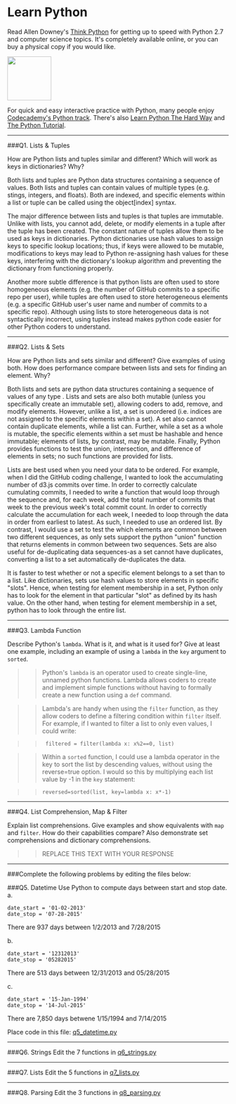 # Learn Python

Read Allen Downey's [Think Python](http://www.greenteapress.com/thinkpython/) for getting up to speed with Python 2.7 and computer science topics. It's completely available online, or you can buy a physical copy if you would like.

<a href="http://www.greenteapress.com/thinkpython/"><img src="img/think_python.png" style="width: 100px;" target="_blank"></a>

For quick and easy interactive practice with Python, many people enjoy [Codecademy's Python track](http://www.codecademy.com/en/tracks/python). There's also [Learn Python The Hard Way](http://learnpythonthehardway.org/book/) and [The Python Tutorial](https://docs.python.org/2/tutorial/).

---

###Q1. Lists &amp; Tuples

How are Python lists and tuples similar and different? Which will work as keys in dictionaries? Why?

Both lists and tuples are Python data structures containing a sequence of values. Both lists and tuples can contain values of multiple types (e.g. stings, integers, and floats). Both are indexed, and specific elements within a list or tuple can be called using the object[index] syntax.

The major difference between lists and tuples is that tuples are immutable. Unlike with lists, you cannot add, delete, or modify elements in a tuple after the tuple has been created. The constant nature of tuples allow them to be used as keys in dictionaries. Python dictionaries use hash values to assign keys to specific lookup locations; thus, if keys were allowed to be mutable, modifications to keys may lead to Python re-assigning hash values for these keys, interfering with the dictionary's lookup algorithm and preventing the dictionary from functioning properly.

Another more subtle difference is that python lists are often used to store homogeneous elements (e.g. the number of GitHub commits to a specific repo per user), while tuples are often used to store heterogeneous elements (e.g. a specific GitHub user's user name and number of commits to a specific repo). Although using lists to store heterogeneous data is not syntactically incorrect, using tuples instead makes python code easier for other Python coders to understand.

---

###Q2. Lists &amp; Sets

How are Python lists and sets similar and different? Give examples of using both. How does performance compare between lists and sets for finding an element. Why?

Both lists and sets are python data structures containing a sequence of values of any type . Lists and sets are also both mutable (unless you specifically create an immutable set), allowing coders to add, remove, and modify elements. However, unlike a list, a set is unordered (i.e. indices are not assigned to the specific elements within a set). A set also cannot contain duplicate elements, while a list can. Further, while a set as a whole is mutable, the specific elements within a set must be hashable and hence immutable; elements of lists, by contrast, may be mutable. Finally, Python provides functions to test the union, intersection, and difference of elements in sets; no such functions are provided for lists.

Lists are best used when you need your data to be ordered. For example, when I did the GitHub coding challenge, I wanted to look the accumulating number of d3.js commits over time. In order to correctly calculate cumulating commits, I needed to write a function that would loop through the sequence and, for each week, add the total number of commits that week to the previous week's total commit count. In order to correctly calculate the accumulation for each week, I needed to loop through the data in order from earliest to latest. As such, I needed to use an ordered list. By contrast, I would use a set to test the which elements are common between two different sequences, as only sets support the python "union" function that returns elements in common between two sequences. Sets are also useful for de-duplicating data sequences-as a set cannot have duplicates, converting a list to a set automatically de-duplicates the data.

It is faster to test whether or not a specific element belongs to a set than to a list. Like dictionaries, sets use hash values to store elements in specific "slots". Hence, when testing for element membership in a set, Python only has to look for the element in that particular "slot" as defined by its hash value. On the other hand, when testing for element membership in a set, python has to look through the entire list.

---

###Q3. Lambda Function

Describe Python's `lambda`. What is it, and what is it used for? Give at least one example, including an example of using a `lambda` in the `key` argument to `sorted`.

>> Python's `lambda` is an operator used to create single-line, unnamed python functions. Lambda allows coders to create and implement simple functions without having to formally create a new function using a `def` command.

>> Lambda's are handy when using the `filter` function, as they allow coders to define a filtering condition within `filter` itself. For example, if I wanted to filter a list to only even values, I could write:

>> ` filtered = filter(lambda x: x%2==0, list)`

>> Within a `sorted` function, I could use a lambda operator in the key to sort the list by descending values, without using the reverse=true option. I would so this by multiplying each list value by -1 in the `key` statement:

>> `reversed=sorted(list, key=lambda x: x*-1)`

---

###Q4. List Comprehension, Map &amp; Filter

Explain list comprehensions. Give examples and show equivalents with `map` and `filter`. How do their capabilities compare? Also demonstrate set comprehensions and dictionary comprehensions.

>> REPLACE THIS TEXT WITH YOUR RESPONSE

---

###Complete the following problems by editing the files below:

###Q5. Datetime
Use Python to compute days between start and stop date.   
a.  

```
date_start = '01-02-2013'    
date_stop = '07-28-2015'
```

There are 937 days between 1/2/2013 and 7/28/2015

b.  
```
date_start = '12312013'  
date_stop = '05282015'  
```

There are 513 days between 12/31/2013 and 05/28/2015

c.  
```
date_start = '15-Jan-1994'      
date_stop = '14-Jul-2015'  
```

There are 7,850 days betwene 1/15/1994 and 7/14/2015


Place code in this file: [q5_datetime.py](python/q5_datetime.py)

---

###Q6. Strings
Edit the 7 functions in [q6_strings.py](python/q6_strings.py)

---

###Q7. Lists
Edit the 5 functions in [q7_lists.py](python/q7_lists.py)

---

###Q8. Parsing
Edit the 3 functions in [q8_parsing.py](python/q8_parsing.py)





